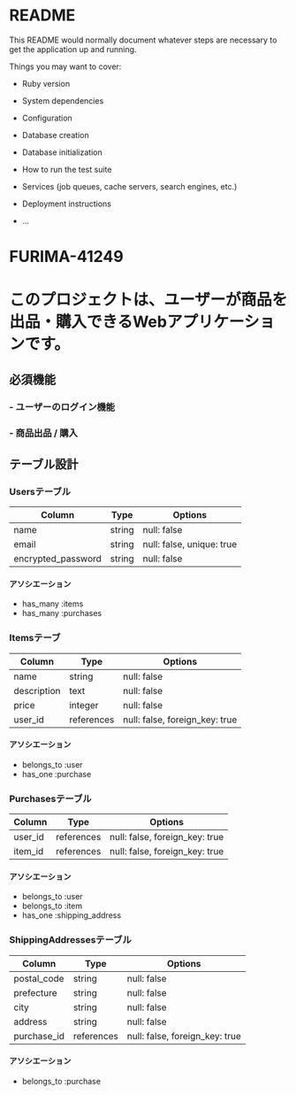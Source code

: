 # README

This README would normally document whatever steps are necessary to get the
application up and running.

Things you may want to cover:

* Ruby version

* System dependencies

* Configuration

* Database creation

* Database initialization

* How to run the test suite

* Services (job queues, cache servers, search engines, etc.)

* Deployment instructions

* ...

# FURIMA-41249
# このプロジェクトは、ユーザーが商品を出品・購入できるWebアプリケーションです。

## 必須機能

### - ユーザーのログイン機能
### - 商品出品 / 購入

## テーブル設計

### Usersテーブル

| Column             | Type   | Options                   |
| ------------------ | ------ | ------------------------- |
| name               | string | null: false               |
| email              | string | null: false, unique: true |
| encrypted_password | string | null: false               |

#### アソシエーション

- has_many :items
- has_many :purchases

### Itemsテーブ

| Column     | Type       | Options                        |
| ---------- | ---------- | ------------------------------ |
| name       | string     | null: false                    |
| description| text       | null: false                    |
| price      | integer    | null: false                    |
| user_id    | references | null: false, foreign_key: true |

#### アソシエーション

- belongs_to :user
- has_one :purchase

### Purchasesテーブル

| Column  | Type       | Options                        |
| ------- | ---------- | ------------------------------ |
| user_id | references | null: false, foreign_key: true |
| item_id | references | null: false, foreign_key: true |

#### アソシエーション

- belongs_to :user
- belongs_to :item
- has_one :shipping_address

### ShippingAddressesテーブル

| Column      | Type       | Options                        |
| ----------- | ---------- | ------------------------------ |
| postal_code | string     | null: false                    |
| prefecture  | string     | null: false                    |
| city        | string     | null: false                    |
| address     | string     | null: false                    |
| purchase_id | references | null: false, foreign_key: true |

#### アソシエーション

- belongs_to :purchase

